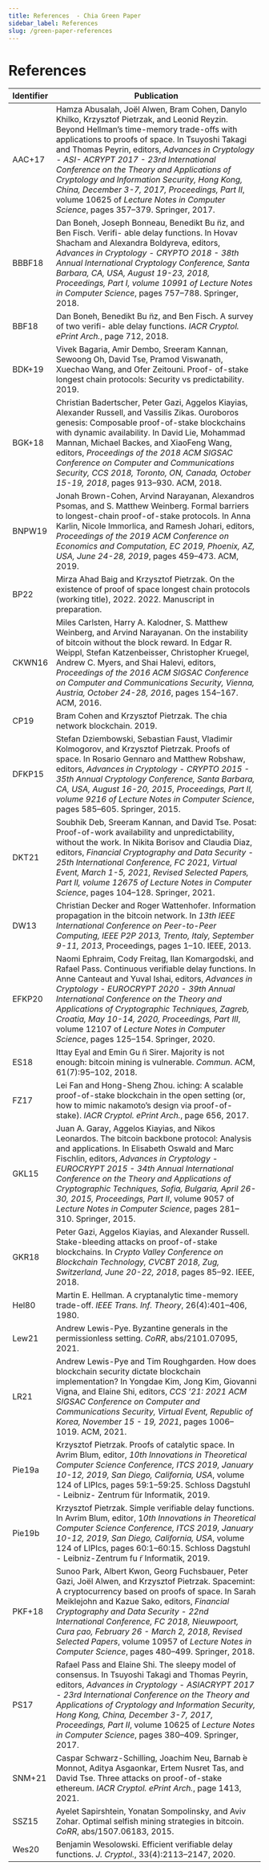 ```yaml
---
title: References  - Chia Green Paper
sidebar_label: References
slug: /green-paper-references
---
```


# References

|Identifier|Publication                                                                                                                                                                                                                                                                                                                                                                                                                                         |
|----------|----------------------------------------------------------------------------------------------------------------------------------------------------------------------------------------------------------------------------------------------------------------------------------------------------------------------------------------------------------------------------------------------------------------------------------------------------|
|AAC+17    |Hamza Abusalah, Joël Alwen, Bram Cohen, Danylo Khilko, Krzysztof Pietrzak, and Leonid Reyzin. Beyond Hellman’s time-memory trade-offs with applications to proofs of space. In Tsuyoshi Takagi and Thomas Peyrin, editors, *Advances in Cryptology - ASI- ACRYPT 2017 - 23rd International Conference on the Theory and Applications of Cryptology and Information Security, Hong Kong, China, December 3-7, 2017, Proceedings, Part II*, volume 10625 of *Lecture Notes in Computer Science*, pages 357–379. Springer, 2017.|
|BBBF18    |Dan Boneh, Joseph Bonneau, Benedikt Bu ̈nz, and Ben Fisch. Verifi- able delay functions. In Hovav Shacham and Alexandra Boldyreva, editors, *Advances in Cryptology - CRYPTO 2018 - 38th Annual International Cryptology Conference, Santa Barbara, CA, USA, August 19-23, 2018, Proceedings, Part I, volume 10991 of Lecture Notes in Computer Science*, pages 757–788. Springer, 2018.                                                              |
|BBF18     |Dan Boneh, Benedikt Bu ̈nz, and Ben Fisch. A survey of two verifi- able delay functions. *IACR Cryptol. ePrint Arch.*, page 712, 2018.                                                                                                                                                                                                                                                                                                                |
|BDK+19    |Vivek Bagaria, Amir Dembo, Sreeram Kannan, Sewoong Oh, David Tse, Pramod Viswanath, Xuechao Wang, and Ofer Zeitouni. Proof- of-stake longest chain protocols: Security vs predictability. 2019.                                                                                                                                                                                                                                                     |
|BGK+18    |Christian Badertscher, Peter Gazi, Aggelos Kiayias, Alexander Russell, and Vassilis Zikas. Ouroboros genesis: Composable proof-of-stake blockchains with dynamic availability. In David Lie, Mohammad Mannan, Michael Backes, and XiaoFeng Wang, editors, *Proceedings of the 2018 ACM SIGSAC Conference on Computer and Communications Security, CCS 2018, Toronto, ON, Canada, October 15-19, 2018*, pages 913–930. ACM, 2018.                      |
|BNPW19    |Jonah Brown-Cohen, Arvind Narayanan, Alexandros Psomas, and S. Matthew Weinberg. Formal barriers to longest-chain proof-of-stake protocols. In Anna Karlin, Nicole Immorlica, and Ramesh Johari, editors, *Proceedings of the 2019 ACM Conference on Economics and Computation, EC 2019, Phoenix, AZ, USA, June 24-28, 2019*, pages 459–473. ACM, 2019.                                                                                               |
|BP22      |Mirza Ahad Baig and Krzysztof Pietrzak. On the existence of proof of space longest chain protocols (working title), 2022. 2022. Manuscript in preparation.                                                                                                                                                                                                                                                                                          |
|CKWN16    |Miles Carlsten, Harry A. Kalodner, S. Matthew Weinberg, and Arvind Narayanan. On the instability of bitcoin without the block reward. In Edgar R. Weippl, Stefan Katzenbeisser, Christopher Kruegel, Andrew C. Myers, and Shai Halevi, editors, *Proceedings of the 2016 ACM SIGSAC Conference on Computer and Communications Security, Vienna, Austria, October 24-28, 2016*, pages 154–167. ACM, 2016.                                              |
|CP19      |Bram Cohen and Krzysztof Pietrzak. The chia network blockchain. 2019.                                                                                                                                                                                                                                                                                                                                                                               |
|DFKP15    |Stefan Dziembowski, Sebastian Faust, Vladimir Kolmogorov, and Krzysztof Pietrzak. Proofs of space. In Rosario Gennaro and Matthew Robshaw, editors, *Advances in Cryptology - CRYPTO 2015 - 35th Annual Cryptology Conference, Santa Barbara, CA, USA, August 16-20, 2015, Proceedings, Part II, volume 9216 of Lecture Notes in Computer Science*, pages 585–605. Springer, 2015.                                                                    |
|DKT21     |Soubhik Deb, Sreeram Kannan, and David Tse. Posat: Proof-of-work availability and unpredictability, without the work. In Nikita Borisov and Claudia Diaz, editors, *Financial Cryptography and Data Security - 25th International Conference, FC 2021, Virtual Event, March 1-5, 2021, Revised Selected Papers, Part II, volume 12675 of Lecture Notes in Computer Science*, pages 104–128. Springer, 2021.                                           |
|DW13      |Christian Decker and Roger Wattenhofer. Information propagation in the bitcoin network. In *13th IEEE International Conference on Peer-to-Peer Computing, IEEE P2P 2013, Trento, Italy, September 9-11, 2013*, Proceedings, pages 1–10. IEEE, 2013.                                                                                                                                                                                                   |
|EFKP20    |Naomi Ephraim, Cody Freitag, Ilan Komargodski, and Rafael Pass. Continuous verifiable delay functions. In Anne Canteaut and Yuval Ishai, editors, *Advances in Cryptology - EUROCRYPT 2020 - 39th Annual International Conference on the Theory and Applications of Cryptographic Techniques, Zagreb, Croatia, May 10-14, 2020, Proceedings, Part III*, volume 12107 of *Lecture Notes in Computer Science*, pages 125–154. Springer, 2020.             |
|ES18      |Ittay Eyal and Emin Gu ̈n Sirer. Majority is not enough: bitcoin mining is vulnerable. *Commun*. ACM, 61(7):95–102, 2018.                                                                                                                                                                                                                                                                                                                             |
|FZ17      |Lei Fan and Hong-Sheng Zhou. iching: A scalable proof-of-stake blockchain in the open setting (or, how to mimic nakamoto’s design via proof-of-stake). *IACR Cryptol. ePrint Arch.*, page 656, 2017.                                                                                                                                                                                                                                                  |
|GKL15     |Juan A. Garay, Aggelos Kiayias, and Nikos Leonardos. The bitcoin backbone protocol: Analysis and applications. In Elisabeth Oswald and Marc Fischlin, editors, *Advances in Cryptology - EUROCRYPT 2015 - 34th Annual International Conference on the Theory and Applications of Cryptographic Techniques, Sofia, Bulgaria, April 26-30, 2015, Proceedings, Part II*, volume 9057 of *Lecture Notes in Computer Science*, pages 281–310. Springer, 2015.|
|GKR18     |Peter Gazi, Aggelos Kiayias, and Alexander Russell. Stake-bleeding attacks on proof-of-stake blockchains. In *Crypto Valley Conference on Blockchain Technology, CVCBT 2018, Zug, Switzerland, June 20-22, 2018*, pages 85–92. IEEE, 2018.                                                                                                                                                                                                            |
|Hel80     |Martin E. Hellman. A cryptanalytic time-memory trade-off. *IEEE Trans. Inf. Theory*, 26(4):401–406, 1980.                                                                                                                                                                                                                                                                                                                                             |
|Lew21     |Andrew Lewis-Pye. Byzantine generals in the permissionless setting. *CoRR*, abs/2101.07095, 2021.                                                                                                                                                                                                                                                                                                                                                     |
|LR21      |Andrew Lewis-Pye and Tim Roughgarden. How does blockchain security dictate blockchain implementation? In Yongdae Kim, Jong Kim, Giovanni Vigna, and Elaine Shi, editors, *CCS ’21: 2021 ACM SIGSAC Conference on Computer and Communications Security, Virtual Event, Republic of Korea, November 15 - 19, 2021*, pages 1006–1019. ACM, 2021.                                                                                                         |
|Pie19a    |Krzysztof Pietrzak. Proofs of catalytic space. In Avrim Blum, editor, *10th Innovations in Theoretical Computer Science Conference, ITCS 2019, January 10-12, 2019, San Diego, California, USA*, volume 124 of LIPIcs, pages 59:1–59:25. Schloss Dagstuhl - Leibniz- Zentrum für Informatik, 2019.                                                                                                                                                  |
|Pie19b    |Krzysztof Pietrzak. Simple verifiable delay functions. In Avrim Blum, editor, 1*0th Innovations in Theoretical Computer Science Conference, ITCS 2019, January 10-12, 2019, San Diego, California, USA*, volume 124 of LIPIcs, pages 60:1–60:15. Schloss Dagstuhl - Leibniz-Zentrum fu ̈r Informatik, 2019.                                                                                                                                                                                                                                                                                                 |
|PKF+18    |Sunoo Park, Albert Kwon, Georg Fuchsbauer, Peter Gazi, Joël Alwen, and Krzysztof Pietrzak. Spacemint: A cryptocurrency based on proofs of space. In Sarah Meiklejohn and Kazue Sako, editors, *Financial Cryptography and Data Security - 22nd International Conference, FC 2018, Nieuwpoort, Cura ̧cao, February 26 - March 2, 2018, Revised Selected Papers*, volume 10957 of *Lecture Notes in Computer Science*, pages 480–499. Springer, 2018.   |
|PS17      |Rafael Pass and Elaine Shi. The sleepy model of consensus. In Tsuyoshi Takagi and Thomas Peyrin, editors, *Advances in Cryptology - ASIACRYPT 2017 - 23rd International Conference on the Theory and Applications of Cryptology and Information Security, Hong Kong, China, December 3-7, 2017, Proceedings, Part II*, volume 10625 of *Lecture Notes in Computer Science*, pages 380–409. Springer, 2017.                                              |
|SNM+21    |Caspar Schwarz-Schilling, Joachim Neu, Barnab ́e Monnot, Aditya Asgaonkar, Ertem Nusret Tas, and David Tse. Three attacks on proof-of-stake ethereum. *IACR Cryptol. ePrint Arch.*, page 1413, 2021.                                                                                                                                                                                                                                                  |
|SSZ15     |Ayelet Sapirshtein, Yonatan Sompolinsky, and Aviv Zohar. Optimal selfish mining strategies in bitcoin. *CoRR*, abs/1507.06183, 2015.                                                                                                                                                                                                                                                                                                                  |
|Wes20     |Benjamin Wesolowski. Efficient verifiable delay functions. *J. Cryptol.*, 33(4):2113–2147, 2020.                                                                                                                                                                                                                                                                                                                                                      |